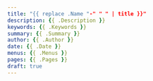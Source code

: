 ```yaml
---
title: "{{ replace .Name "-" " " | title }}"
description: {{ .Description }}
keywords: {{ .Keywords }}
summary: {{ .Summary }}
author: {{ .Author }}
date: {{ .Date }}
menus: {{ .Menus }}
pages: {{ .Pages }}
draft: true
---
```


